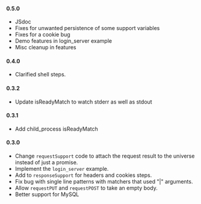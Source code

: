 
#### 0.5.0

* JSdoc
* Fixes for unwanted persistence of some support variables
* Fixes for a cookie bug
* Demo features in login_server example
* Misc cleanup in features

#### 0.4.0

* Clarified shell steps.

#### 0.3.2

* Update isReadyMatch to watch stderr as well as stdout

#### 0.3.1

* Add child_process isReadyMatch

#### 0.3.0

* Change `requestSupport` code to attach the request result to the universe instead of just a promise.
* Implement the `login_server` example.
* Add to `responseSupport` for headers and cookies steps.
* Fix bug with single line patterns with matchers that used "|" arguments.
* Allow `requestPUT` and `requestPOST` to take an empty body.
* Better support for MySQL
